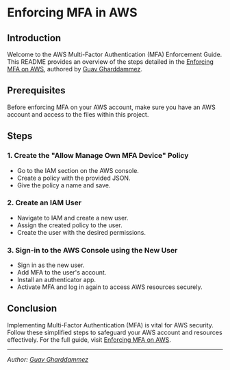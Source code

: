# Enforcing MFA in AWS

## Introduction

Welcome to the AWS Multi-Factor Authentication (MFA) Enforcement Guide. This README provides an overview of the steps detailed in the [Enforcing MFA on AWS](https://medium.com/@GuavGharddammez/enforcing-mfa-on-aws-66b228df699b), authored by [Guav Gharddammez](https://www.linkedin.com/in/Guav-Gharddammez/).

## Prerequisites

Before enforcing MFA on your AWS account, make sure you have an AWS account and access to the files within this project.

## Steps

### 1. Create the "Allow Manage Own MFA Device" Policy

- Go to the IAM section on the AWS console.
- Create a policy with the provided JSON.
- Give the policy a name and save.

### 2. Create an IAM User

- Navigate to IAM and create a new user.
- Assign the created policy to the user.
- Create the user with the desired permissions.

### 3. Sign-in to the AWS Console using the New User

- Sign in as the new user.
- Add MFA to the user's account.
- Install an authenticator app.
- Activate MFA and log in again to access AWS resources securely.

## Conclusion

Implementing Multi-Factor Authentication (MFA) is vital for AWS security. Follow these simplified steps to safeguard your AWS account and resources effectively. For the full guide, visit [Enforcing MFA on AWS](https://medium.com/@GuavGharddammez/enforcing-mfa-on-aws-66b228df699b).

---

*Author: [Guav Gharddammez](https://www.linkedin.com/in/Guav-Gharddammez/)*